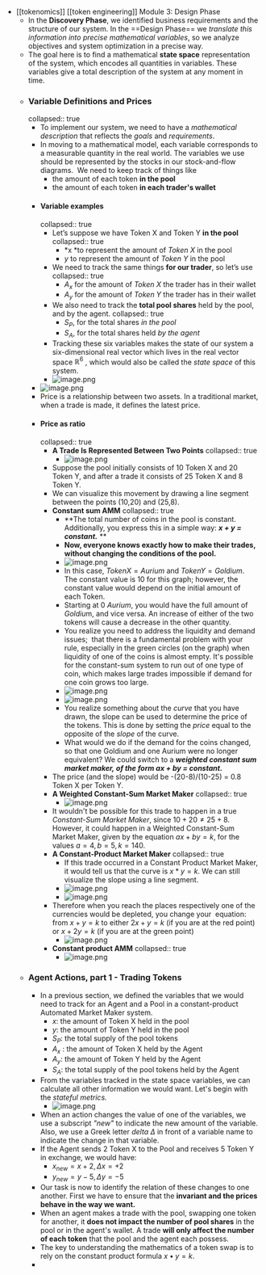 - [[tokenomics]] [[token engineering]] Module 3: Design Phase
	- In the **Discovery Phase**, we identified business requirements and the structure of our system. In the ==Design Phase== we *translate this information into precise mathematical variables*, so we analyze objectives and system optimization in a precise way.
	- The goal here is to find a mathematical **state space** representation of the system, which encodes all quantities in variables. These variables give a total description of the system at any moment in time.
	- ### Variable Definitions and Prices
	  collapsed:: true
		- To implement our system, we need to have a *mathematical description* that reflects the *goals* and *requirements*.
		- In moving to a mathematical model, each variable corresponds to a measurable quantity in the real world. The variables we use should be represented by the stocks in our stock-and-flow diagrams. 
		  We need to keep track of things like
			- the amount of each token **in the pool**
			- the amount of each token **in each trader's wallet**
		- #### Variable examples
		  collapsed:: true
			- Let’s suppose we have Token X and Token Y **in the pool**
			  collapsed:: true
				- *x *to represent the amount of *Token X* in the pool
				- *y* to represent the amount of *Token Y* in the pool
			- We need to track the same things **for our trader**, so let’s use
			  collapsed:: true
				- $A_x$ for the amount of *Token X* the trader has in their wallet
				- $A_y$ for the amount of *Token Y* the trader has in their wallet
			- We also need to track the **total pool shares** held by the pool, and by the agent.
			  collapsed:: true
				- $S_P$, for the total shares *in the pool*
				- $S_A$, for the total shares held *by the agent*
			- Tracking these six variables makes the state of our system a six-dimensional real vector which lives in the real vector space $ℝ^6$ , which would also be called the *state space* of this system.
			- ![image.png](../assets/image_1669101468602_0.png)
		- ![image.png](../assets/image_1669101490442_0.png)
		- Price is a relationship between two assets. In a traditional market, when a trade is made, it defines the latest price.
		- #### Price as ratio
		  collapsed:: true
			- **A Trade Is Represented Between Two Points**
			  collapsed:: true
				- ![image.png](../assets/image_1669101541217_0.png)
			- Suppose the pool initially consists of 10 Token X and 20 Token Y, and after a trade it consists of 25 Token X and 8 Token Y.
			- We can visualize this movement by drawing a line segment between the points (10,20) and (25,8).
			- **Constant sum AMM**
			  collapsed:: true
				- **The total number of coins in the pool is constant. Additionally, you express this in a simple way: ***x + y = constant.*** **
				- **Now, everyone knows exactly how to make their trades, without changing the conditions of the pool.**
				- ![image.png](../assets/image_1669100719073_0.png)
				- In this case, $Token X = Aurium$ and $Token Y = Goldium$. The constant value is 10 for this graph; however, the constant value would depend on the initial amount of each Token.
				- Starting at 0 $Aurium$, you would have the full amount of $Goldiu$m, and vice versa. An increase of either of the two tokens will cause a decrease in the other quantity.
				- You realize you need to address the liquidity and demand issues;  that there is a fundamental problem with your rule, especially in the green circles (on the graph) when liquidity of one of the coins is almost empty. It's possible for the constant-sum system to run out of one type of coin, which makes large trades impossible if demand for one coin grows too large.
				- ![image.png](../assets/image_1669100992191_0.png)
				- ![image.png](../assets/image_1669101086894_0.png)
				- You realize something about the *curve* that you have drawn, the slope can be used to determine the price of the tokens. This is done by setting the *price* equal to the opposite of the *slope* of the curve.
				- What would we do if the demand for the coins changed, so that one Goldium and one Aurium were no longer equivalent? We could switch to a ***weighted constant sum market maker, ***of the form*** ax + by = constant.***
			- The price (and the slope) would be -(20-8)/(10-25) = 0.8 Token X per Token Y.
			- **A Weighted Constant-Sum Market Maker**
			  collapsed:: true
				- ![image.png](../assets/image_1669101602493_0.png)
			- It wouldn't be possible for this trade to happen in a true *Constant-Sum Market Maker*, since $10 + 20 ≠ 25 + 8$. However, it could happen in a Weighted Constant-Sum Market Maker, given by the equation $ax + by = k$, for the values $a = 4, b = 5, k = 140$.
			- **A Constant-Product Market Maker**
			  collapsed:: true
				- If this trade occurred in a Constant Product Market Maker, it would tell us that the curve is $x*y = k$. We can still visualize the slope using a line segment.
				- ![image.png](../assets/image_1669102072428_0.png)
				- ![image.png](../assets/image_1669101668764_0.png)
			- Therefore when you reach the places respectively one of the currencies would be depleted, you change your  equation: from $x+y=k$ to either $2x+y=k$ (if you are at the red point) or $x+2y=k$ (if you are at the green point)
				- ![image.png](../assets/image_1669102274440_0.png)
			- **Constant product AMM**
			  collapsed:: true
				- ![image.png](../assets/image_1669102469235_0.png)
	- ### Agent Actions, part 1 - Trading Tokens
		- In a previous section, we defined the variables that we would need to track for an Agent and a Pool in a constant-product Automated Market Maker system.
			- $x$: the amount of Token X held in the pool
			- $y$: the amount of Token Y held in the pool
			- $S_P$: the total supply of the pool tokens
			- $A_x$ : the amount of Token X held by the Agent
			- $A_y$: the amount of Token Y held by the Agent
			- $S_A$: the total supply of the pool tokens held by the Agent
		- From the variables tracked in the state space variables, we can calculate all other information we would want. Let's begin with the *stateful metrics.*
			- ![image.png](../assets/image_1669102634198_0.png)
		- When an action changes the value of one of the variables, we use a subscript *"new"* to indicate the new amount of the variable.
		  Also, we use a Greek letter *delta Δ* in front of a variable name to indicate the change in that variable.
		- If the Agent sends 2 Token X to the Pool and receives 5 Token Y in exchange, we would have:
			- $x_{new} = x + 2, Δx = +2$
			- $y_{new}  = y - 5, Δy = -5$
		- Our task is now to identify the relation of these changes to one another. First we have to ensure that the **invariant and the prices behave in the way we want.**
		- When an agent makes a trade with the pool, swapping one token for another, it **does not impact the number of pool shares** in the pool or in the agent's wallet. A trade **will only affect the number of each token** that the pool and the agent each possess.
		- The key to understanding the mathematics of a token swap is to rely on the constant product formula $x•y = k$.
		-